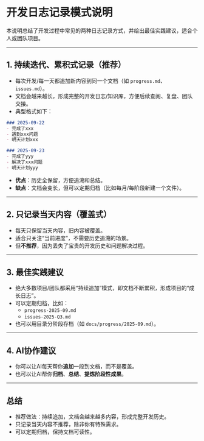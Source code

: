 # 开发日志记录模式说明

本说明总结了开发过程中常见的两种日志记录方式，并给出最佳实践建议，适合个人或团队项目。

---

## 1. 持续迭代、累积式记录（推荐）

- 每次开发/每一天都追加新内容到同一个文档（如 `progress.md`、`issues.md`）。
- 文档会越来越长，形成完整的开发日志/知识库，方便后续查阅、复盘、团队交接。
- 典型格式如下：

```markdown
### 2025-09-22
- 完成了xxx
- 遇到xxx问题
- 明天计划xxx

### 2025-09-23
- 完成了yyy
- 解决了xxx问题
- 明天计划yyy
```

- **优点**：历史全保留，方便追溯和总结。
- **缺点**：文档会变长，但可以定期归档（比如每月/每阶段新建一个文件）。

---

## 2. 只记录当天内容（覆盖式）

- 每天只保留当天内容，旧内容被覆盖。
- 适合只关注“当前进度”，不需要历史追溯的场景。
- 但**不推荐**，因为丢失了宝贵的开发历史和问题解决过程。

---

## 3. 最佳实践建议

- 绝大多数项目/团队都采用“持续追加”模式，即文档不断累积，形成项目的“成长日志”。
- 可以定期归档，比如：
  - `progress-2025-09.md`
  - `issues-2025-Q3.md`
- 也可以用目录分阶段存档（如 `docs/progress/2025-09.md`）。

---

## 4. AI协作建议

- 你可以让AI每天帮你**追加**一段到文档，而不是覆盖。
- 也可以让AI帮你**归档**、**总结**、**提炼阶段性成果**。

---

## 总结

- 推荐做法：持续追加，文档会越来越多内容，形成完整开发历史。
- 只记录当天内容不推荐，除非你有特殊需求。
- 可以定期归档，保持文档可读性。
